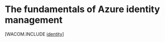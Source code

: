 <properties
	pageTitle="Azure Identity | Windows Azure"
	description="Learn about using Active Directory in Azure."
	services="active-directory"
	documentationCenter=".net"
	authors="curtand"
	manager="stevenpo"
	editor=""/>

<tags
	ms.service="multiple"
	ms.date="09/22/2015"
	wacn.date=""/>


# The fundamentals of Azure identity management





[WACOM.INCLUDE [identity](../includes/identity)]
